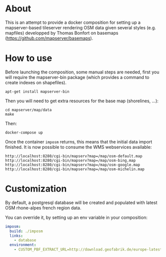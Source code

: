 About
======

This is an attempt to provide a docker composition for setting up a
mapserver-based tileserver rendering OSM data given several styles (e.g.
mapfiles) developped by Thomas Bonfort on basemaps
(https://github.com/mapserver/basemaps).

How to use
===========

Before launching the composition, some manual steps are needed, first you will
require the mapserver-bin package (which provides a command to create indexes
on shapefiles).

```
apt-get install mapserver-bin
```

Then you will need to get extra resources for the base map (shorelines, ...):

```
cd mapserver/map/data
make
```

Then:

```
docker-compose up
```
Once the container `imposm` returns, this means that the initial data import finished. It is now possible to consume the WMS webservices available:

```
http://localhost:8280/cgi-bin/mapserv?map=/map/osm-default.map
http://localhost:8280/cgi-bin/mapserv?map=/map/osm-bing.map
http://localhost:8280/cgi-bin/mapserv?map=/map/osm-google.map
http://localhost:8280/cgi-bin/mapserv?map=/map/osm-michelin.map
```

Customization
=================

By default, a postgresql database will be created and populated with latest OSM
rhone-alpes french region data.

You can override it, by setting up an env variable in your composition:

```yaml
imposm:
  build: ./imposm
  links:
    - database
  environment:
    - CUSTOM_PBF_EXTRACT_URL=http://download.geofabrik.de/europe-latest.osm.pbf

```
